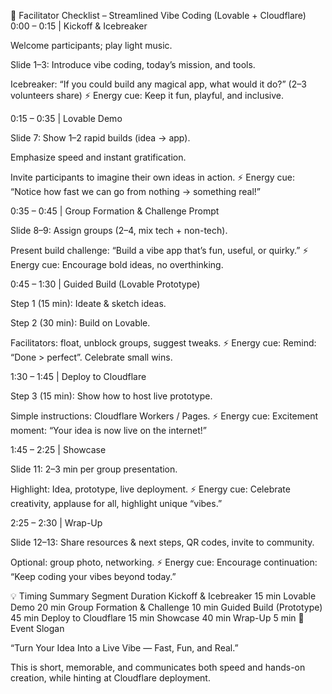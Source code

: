 🌟 Facilitator Checklist – Streamlined Vibe Coding (Lovable + Cloudflare)
0:00 – 0:15 | Kickoff & Icebreaker

Welcome participants; play light music.

Slide 1–3: Introduce vibe coding, today’s mission, and tools.

Icebreaker: “If you could build any magical app, what would it do?” (2–3 volunteers share)
⚡ Energy cue: Keep it fun, playful, and inclusive.

0:15 – 0:35 | Lovable Demo

Slide 7: Show 1–2 rapid builds (idea → app).

Emphasize speed and instant gratification.

Invite participants to imagine their own ideas in action.
⚡ Energy cue: “Notice how fast we can go from nothing → something real!”

0:35 – 0:45 | Group Formation & Challenge Prompt

Slide 8–9: Assign groups (2–4, mix tech + non-tech).

Present build challenge: “Build a vibe app that’s fun, useful, or quirky.”
⚡ Energy cue: Encourage bold ideas, no overthinking.

0:45 – 1:30 | Guided Build (Lovable Prototype)

Step 1 (15 min): Ideate & sketch ideas.

Step 2 (30 min): Build on Lovable.

Facilitators: float, unblock groups, suggest tweaks.
⚡ Energy cue: Remind: “Done > perfect”. Celebrate small wins.

1:30 – 1:45 | Deploy to Cloudflare

Step 3 (15 min): Show how to host live prototype.

Simple instructions: Cloudflare Workers / Pages.
⚡ Energy cue: Excitement moment: “Your idea is now live on the internet!”

1:45 – 2:25 | Showcase

Slide 11: 2–3 min per group presentation.

Highlight: Idea, prototype, live deployment.
⚡ Energy cue: Celebrate creativity, applause for all, highlight unique “vibes.”

2:25 – 2:30 | Wrap-Up

Slide 12–13: Share resources & next steps, QR codes, invite to community.

Optional: group photo, networking.
⚡ Energy cue: Encourage continuation: “Keep coding your vibes beyond today.”

💡 Timing Summary
Segment	Duration
Kickoff & Icebreaker	15 min
Lovable Demo	20 min
Group Formation & Challenge	10 min
Guided Build (Prototype)	45 min
Deploy to Cloudflare	15 min
Showcase	40 min
Wrap-Up	5 min
🌟 Event Slogan

“Turn Your Idea Into a Live Vibe — Fast, Fun, and Real.”

This is short, memorable, and communicates both speed and hands-on creation, while hinting at Cloudflare deployment.
